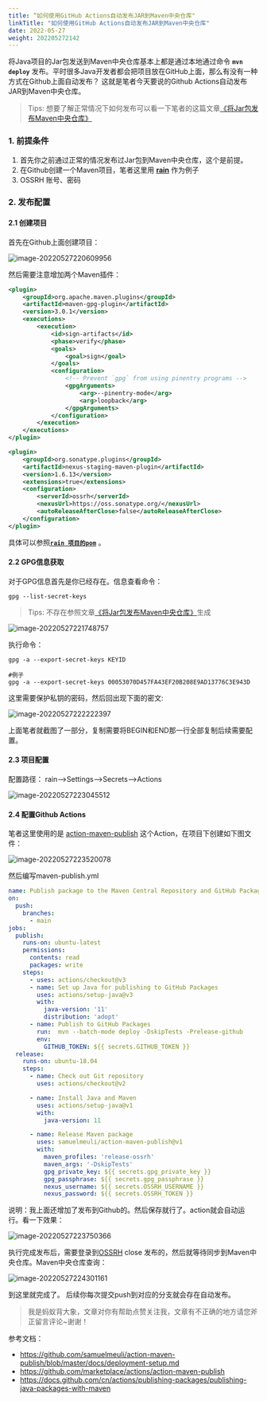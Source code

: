 ```yaml
---
title: “如何使用GitHub Actions自动发布JAR到Maven中央仓库"
linkTitle: "如何使用GitHub Actions自动发布JAR到Maven中央仓库"
date: 2022-05-27
weight: 202205272142
---
```


将Java项目的Jar包发送到Maven中央仓库基本上都是通过本地通过命令 **`mvn deploy`** 发布。平时很多Java开发者都会把项目放在GitHub上面，那么有没有一种方式在Github上面自动发布？ 这就是笔者今天要说的Github Actions自动发布JAR到Maven中央仓库。

> Tips: 想要了解正常情况下如何发布可以看一下笔者的这篇文章[《将Jar包发布Maven中央仓库》](https://juejin.cn/post/7043398199217750030)

### 1. 前提条件

1. 首先你之前通过正常的情况发布过Jar包到Maven中央仓库，这个是前提。
2. 在Github创建一个Maven项目，笔者这里用 [**rain**](https://github.com/mxsm/rain) 作为例子
3. OSSRH 账号、密码

### 2. 发布配置

#### 2.1 创建项目

首先在Github上面创建项目：

![image-20220527220609956](https://raw.githubusercontent.com/mxsm/picture/main/docs/theory/image-20220527220609956.png)

然后需要注意增加两个Maven插件：

```xml
<plugin>
    <groupId>org.apache.maven.plugins</groupId>
    <artifactId>maven-gpg-plugin</artifactId>
    <version>3.0.1</version>
    <executions>
        <execution>
            <id>sign-artifacts</id>
            <phase>verify</phase>
            <goals>
                <goal>sign</goal>
            </goals>
            <configuration>
                <!-- Prevent `gpg` from using pinentry programs -->
                <gpgArguments>
                    <arg>--pinentry-mode</arg>
                    <arg>loopback</arg>
                </gpgArguments>
            </configuration>
        </execution>
    </executions>
</plugin>

<plugin>
    <groupId>org.sonatype.plugins</groupId>
    <artifactId>nexus-staging-maven-plugin</artifactId>
    <version>1.6.13</version>
    <extensions>true</extensions>
    <configuration>
        <serverId>ossrh</serverId>
        <nexusUrl>https://oss.sonatype.org/</nexusUrl>
        <autoReleaseAfterClose>false</autoReleaseAfterClose>
    </configuration>
</plugin>
```

具体可以参照[**`rain 项目的pom`**](https://github.com/mxsm/rain/blob/develop/pom.xml) 。

#### 2.2 GPG信息获取

对于GPG信息首先是你已经存在。信息查看命令：

```shell
gpg --list-secret-keys
```

> Tips: 不存在参照文章[《将Jar包发布Maven中央仓库》](https://juejin.cn/post/7043398199217750030)生成

![image-20220527221748757](https://raw.githubusercontent.com/mxsm/picture/main/docs/theory/image-20220527221748757.png)

执行命令：

```shell
gpg -a --export-secret-keys KEYID

#例子
gpg -a --export-secret-keys 00053070D457FA43EF20B208E9AD13776C3E943D
```

这里需要保护私钥的密码，然后回出现下面的密文:

![image-20220527222222397](https://raw.githubusercontent.com/mxsm/picture/main/docs/theory/image-20220527222222397.png)

上面笔者就截图了一部分，复制需要将BEGIN和END那一行全部复制后续需要配置。

#### 2.3 项目配置

配置路径： rain-->Settings-->Secrets-->Actions

![image-20220527223045512](https://raw.githubusercontent.com/mxsm/picture/main/docs/theory/image-20220527223045512.png)

#### 2.4 配置Github Actions

笔者这里使用的是 [action-maven-publish](https://github.com/marketplace/actions/action-maven-publish) 这个Action，在项目下创建如下图文件：

![image-20220527223520078](https://raw.githubusercontent.com/mxsm/picture/main/docs/theory/image-20220527223520078.png)

然后编写maven-publish.yml

```yaml
name: Publish package to the Maven Central Repository and GitHub Packages
on:
  push:
    branches:
      - main
jobs:
  publish:
    runs-on: ubuntu-latest
    permissions:
      contents: read
      packages: write
    steps:
      - uses: actions/checkout@v3
      - name: Set up Java for publishing to GitHub Packages
        uses: actions/setup-java@v3
        with:
          java-version: '11'
          distribution: 'adopt'
      - name: Publish to GitHub Packages
        run:  mvn --batch-mode deploy -DskipTests -Prelease-github
        env:
          GITHUB_TOKEN: ${{ secrets.GITHUB_TOKEN }}
  release:
    runs-on: ubuntu-18.04
    steps:
      - name: Check out Git repository
        uses: actions/checkout@v2

      - name: Install Java and Maven
        uses: actions/setup-java@v1
        with:
          java-version: 11

      - name: Release Maven package
        uses: samuelmeuli/action-maven-publish@v1
        with:
          maven_profiles: 'release-ossrh'
          maven_args: '-DskipTests'
          gpg_private_key: ${{ secrets.gpg_private_key }}
          gpg_passphrase: ${{ secrets.gpg_passphrase }}
          nexus_username: ${{ secrets.OSSRH_USERNAME }}
          nexus_password: ${{ secrets.OSSRH_TOKEN }}

```

说明：我上面还增加了发布到Github的。然后保存就行了。action就会自动运行。看一下效果：

![image-20220527223750366](https://raw.githubusercontent.com/mxsm/picture/main/docs/theory/image-20220527223750366.png)

执行完成发布后，需要登录到[OSSRH](https://oss.sonatype.org/#welcome) close 发布的，然后就等待同步到Maven中央仓库。Maven中央仓库查询：

![image-20220527224301161](https://raw.githubusercontent.com/mxsm/picture/main/docs/theory/image-20220527224301161.png)

到这里就完成了。 后续你每次提交push到对应的分支就会存在自动发布。

> 我是蚂蚁背大象，文章对你有帮助点赞关注我，文章有不正确的地方请您斧正留言评论~谢谢！

参考文档：

- https://github.com/samuelmeuli/action-maven-publish/blob/master/docs/deployment-setup.md
- https://github.com/marketplace/actions/action-maven-publish
- https://docs.github.com/cn/actions/publishing-packages/publishing-java-packages-with-maven
